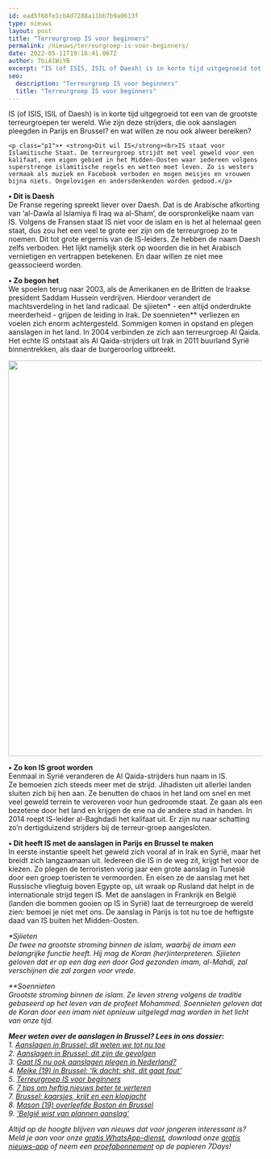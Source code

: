 ```yaml
---
id: ead5f68fe1cb4d7288a11bb7b9a0613f
type: nieuws
layout: post
title: "Terreurgroep IS voor beginners"
permalink: /nieuws/terreurgroep-is-voor-beginners/
date: 2022-05-11T19:16:41.067Z
author: 7biA1WiYB
excerpt: "IS (of ISIS, ISIL of Daesh) is in korte tijd uitgegroeid tot een van de grootste terreurgroepen ter wereld. Wie zijn deze strijders, die ook aanslagen pleegden in Parijs en Brussel? en wat willen ze nou ook alweer bereiken?  "
seo:
  description: "Terreurgroep IS voor beginners"
  title: "Terreurgroep IS voor beginners"
---
```

IS (of ISIS, ISIL of Daesh) is in korte tijd uitgegroeid tot een van de grootste terreurgroepen ter wereld. Wie zijn deze strijders, die ook aanslagen pleegden in Parijs en Brussel? en wat willen ze nou ook alweer bereiken?  

    <p class="p1">• <strong>Dit wil IS</strong><br>IS staat voor Islamitische Staat. De terreurgroep strijdt met veel geweld voor een kalifaat, een eigen gebied in het Midden-Oosten waar iedereen volgens superstrenge islamitische regels en wetten moet leven. Zo is westers vermaak als muziek en Facebook verboden en mogen meisjes en vrouwen bijna niets. Ongelovigen en andersdenkenden worden gedood.</p>
<p class="p1"><strong>• Dit is Daesh</strong><br>De Franse regering spreekt liever over Daesh. Dat is de Arabische afkorting van ‘al-Dawla al Islamiya fi Iraq wa al-Sham’, de oorspronkelijke naam van IS. Volgens de Fransen staat IS niet voor de islam en is het al helemaal geen staat, dus zou het een veel te grote eer zijn om de terreurgroep zo te noemen. Dit tot grote ergernis van de IS-leiders. Ze hebben de naam Daesh zelfs verboden. Het lijkt namelijk sterk op woorden die in het Arabisch vernietigen en vertrappen betekenen. En daar willen ze niet mee geassocieerd worden.</p>
<p class="p1"><strong>• Zo begon het</strong><br>We spoelen terug naar 2003, als de Amerikanen en de Britten de Iraakse president Saddam Hussein verdrijven. Hierdoor verandert de machtsverdeling in het land radicaal. De sjiieten* - een altijd onderdrukte meerderheid - grijpen de leiding in Irak. De soennieten** verliezen en voelen zich enorm achtergesteld. Sommigen komen in opstand en plegen aanslagen in het land. In 2004 verbinden ze zich aan terreurgroep Al Qaida. Het echte IS ontstaat als Al Qaida-strijders uit Irak in 2011 buurland Syrië binnentrekken, als daar de burgeroorlog uitbreekt.</p>
<p><div class="media media-element-container media-default"><div id="file-13352" class="file file-image file-image-jpeg">

        
  
  <div class="content">
    <img title="anp" height="783" width="1347" class="media-element file-default" src="https://7dagen.netlify.app/sites/default/files/is.jpg" alt="">  </div>

  
</div>
</div>
<p class="p1"><strong>• Zo kon IS groot worden</strong><br>Eenmaal in Syrië veranderen de Al Qaida-strijders hun naam in IS. Ze bemoeien zich steeds meer met de strijd. Jihadisten uit allerlei landen sluiten zich bij hen aan. Ze benutten de chaos in het land om snel en met veel geweld terrein te veroveren voor hun gedroomde staat. Ze gaan als een bezetene door het land en krijgen de ene na de andere stad in handen. In 2014 roept IS-leider al-Baghdadi het kalifaat uit. Er zijn nu naar schatting zo’n dertigduizend strijders bij de terreur-groep aangesloten. </p>
<p class="p1"><strong>• Dit heeft IS met de aanslagen in Parijs en Brussel te maken</strong><br>In eerste instantie speelt het geweld zich vooral af in Irak en Syrië, maar het breidt zich langzaamaan uit. Iedereen die IS in de weg zit, krijgt het voor de kiezen. Zo plegen de terroristen vorig jaar een grote aanslag in Tunesië door een groep toeristen te vermoorden. En eisen ze de aanslag met het Russische vliegtuig boven Egypte op, uit wraak op Rusland dat helpt in de internationale strijd tegen IS. Met de aanslagen in Frankrijk en België (landen die bommen gooien op IS in Syrië) laat de terreurgroep de wereld zien: bemoei je niet met ons. De aanslag in Parijs is tot nu toe de heftigste daad van IS buiten het Midden-Oosten.</p>
<p class="p1"><em>*Sjiieten<br>De twee na grootste stroming binnen de islam, waarbij de imam een belangrijke functie heeft. Hij mag de Koran (her)interpreteren. Sjiieten geloven dat er op een dag een door God gezonden imam, al-Mahdi, zal verschijnen die zal zorgen voor vrede.</em></p>
<p class="p1"><em>**Soennieten<br>Grootste stroming binnen de islam. Ze leven streng volgens de traditie gebaseerd op het leven van de profeet Mohammed. Soennieten geloven dat de Koran door een imam niet opnieuw uitgelegd mag worden in het licht van onze tijd.</em></p>
<p><em><strong>Meer weten over de aanslagen in Brussel? Lees in ons dossier:</strong><br>1. <a href="https://7dagen.netlify.app/nieuws/aanslagen-brussel-dit-weten-we-tot-nu-toe">Aanslagen in Brussel: dit weten we tot nu toe</a><br>2. <a href="https://7dagen.netlify.app/nieuws/aanslagen-brussel-dit-zijn-de-gevolgen">Aanslagen in Brussel: dit zijn de gevolgen</a><br>3. <a href="https://7dagen.netlify.app/nieuws/gaat-ook-aanslagen-plegen-nederland">Gaat IS nu ook aanslagen plegen in Nederland?</a><br>4. <a href="https://7dagen.netlify.app/nieuws/meike-19-brussel-ik-dacht-shit-dit-gaat-fout">Meike (19) in Brussel: 'Ik dacht: shit, dit gaat fout'</a><br>5. <a href="https://7dagen.netlify.app/nieuws/terreurgroep-voor-beginners">Terreurgroep IS voor beginners</a></em><br><em>6. <a href="https://7dagen.netlify.app/nieuws/7-tips-om-heftig-nieuws-beter-te-verteren">7 tips om heftig nieuws beter te verteren</a><br>7. <a href="https://7dagen.netlify.app/nieuws/brussel-kaarsjes-krijt-en-een-klopjacht">Brussel: kaarsjes, krijt en een klopjacht</a><br>8. <a href="https://7dagen.netlify.app/nieuws/mason-19-overleefde-boston-%C3%A9n-brussel">Mason (19) overleefde Boston én Brussel</a><br>9. <a href="https://7dagen.netlify.app/nieuws/belgi%C3%AB-wist-van-plannen-aanslag">'België wist van plannen aanslag'</a></em></p>
<p><em>Altijd op de hoogte blijven van nieuws dat voor jongeren interessant is? Meld je aan voor onze <a href="https://7dagen.netlify.app/whatsapp">gratis WhatsApp-dienst</a>, download onze <a href="https://7dagen.netlify.app/app">gratis nieuws-app</a> of neem een <a href="https://7dagen.netlify.app/abonnement">proefabonnement</a> op de papieren 7Days!</em></p>  
